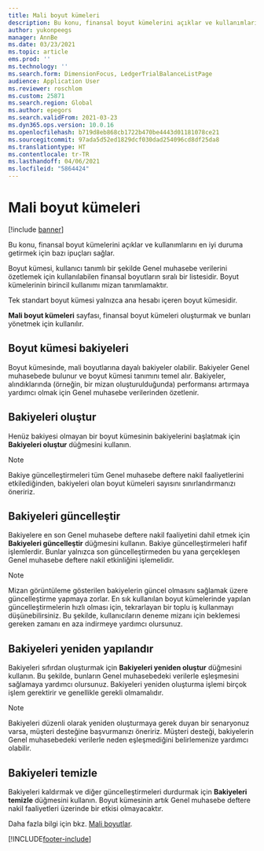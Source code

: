 ```yaml
---
title: Mali boyut kümeleri
description: Bu konu, finansal boyut kümelerini açıklar ve kullanımlarını en iyi duruma getirmek için bazı ipuçları sağlar.
author: yukonpeegs
manager: AnnBe
ms.date: 03/23/2021
ms.topic: article
ems.prod: ''
ms.technology: ''
ms.search.form: DimensionFocus, LedgerTrialBalanceListPage
audience: Application User
ms.reviewer: roschlom
ms.custom: 25871
ms.search.region: Global
ms.author: epegors
ms.search.validFrom: 2021-03-23
ms.dyn365.ops.version: 10.0.16
ms.openlocfilehash: b719d8eb868cb1722b470be4443d01181078ce21
ms.sourcegitcommit: 97ada5d52ed1829dcf030dad254096cd8df25da8
ms.translationtype: HT
ms.contentlocale: tr-TR
ms.lasthandoff: 04/06/2021
ms.locfileid: "5864424"
---
```

# <a name="financial-dimension-sets"></a>Mali boyut kümeleri

[!include [banner](../includes/banner.md)]

Bu konu, finansal boyut kümelerini açıklar ve kullanımlarını en iyi duruma getirmek için bazı ipuçları sağlar.

Boyut kümesi, kullanıcı tanımlı bir şekilde Genel muhasebe verilerini özetlemek için kullanılabilen finansal boyutların sıralı bir listesidir. Boyut kümelerinin birincil kullanımı mizan tanımlamaktır.

Tek standart boyut kümesi yalnızca ana hesabı içeren boyut kümesidir.

**Mali boyut kümeleri** sayfası, finansal boyut kümeleri oluşturmak ve bunları yönetmek için kullanılır.

## <a name="dimension-set-balances"></a>Boyut kümesi bakiyeleri

Boyut kümesinde, mali boyutlarına dayalı bakiyeler olabilir. Bakiyeler Genel muhasebede bulunur ve boyut kümesi tanımını temel alır. Bakiyeler, alındıklarında (örneğin, bir mizan oluşturulduğunda) performansı artırmaya yardımcı olmak için Genel muhasebe verilerinden özetlenir.

## <a name="create-balances"></a>Bakiyeleri oluştur

Henüz bakiyesi olmayan bir boyut kümesinin bakiyelerini başlatmak için **Bakiyeleri oluştur** düğmesini kullanın.

> [!NOTE]
> Bakiye güncelleştirmeleri tüm Genel muhasebe deftere nakil faaliyetlerini etkilediğinden, bakiyeleri olan boyut kümeleri sayısını sınırlandırmanızı öneririz.

## <a name="update-balances"></a>Bakiyeleri güncelleştir

Bakiyelere en son Genel muhasebe deftere nakil faaliyetini dahil etmek için **Bakiyeleri güncelleştir** düğmesini kullanın. Bakiye güncelleştirmeleri hafif işlemlerdir. Bunlar yalnızca son güncelleştirmeden bu yana gerçekleşen Genel muhasebe deftere nakil etkinliğini işlemelidir.

> [!NOTE]
> Mizan görüntüleme gösterilen bakiyelerin güncel olmasını sağlamak üzere güncelleştirme yapmaya zorlar. En sık kullanılan boyut kümelerinde yapılan güncelleştirmelerin hızlı olması için, tekrarlayan bir toplu iş kullanmayı düşünebilirsiniz. Bu şekilde, kullanıcıların deneme mizanı için beklemesi gereken zamanı en aza indirmeye yardımcı olursunuz.

## <a name="rebuild-balances"></a>Bakiyeleri yeniden yapılandır

Bakiyeleri sıfırdan oluşturmak için **Bakiyeleri yeniden oluştur** düğmesini kullanın. Bu şekilde, bunların Genel muhasebedeki verilerle eşleşmesini sağlamaya yardımcı olursunuz. Bakiyeleri yeniden oluşturma işlemi birçok işlem gerektirir ve genellikle gerekli olmamalıdır.

> [!NOTE]
> Bakiyeleri düzenli olarak yeniden oluşturmaya gerek duyan bir senaryonuz varsa, müşteri desteğine başvurmanızı öneririz. Müşteri desteği, bakiyelerin Genel muhasebedeki verilerle neden eşleşmediğini belirlemenize yardımcı olabilir.

## <a name="clear-balances"></a>Bakiyeleri temizle

Bakiyeleri kaldırmak ve diğer güncelleştirmeleri durdurmak için **Bakiyeleri temizle** düğmesini kullanın. Boyut kümesinin artık Genel muhasebe deftere nakil faaliyetleri üzerinde bir etkisi olmayacaktır.

Daha fazla bilgi için bkz. [Mali boyutlar](financial-dimensions.md).

[!INCLUDE[footer-include](../../includes/footer-banner.md)]
